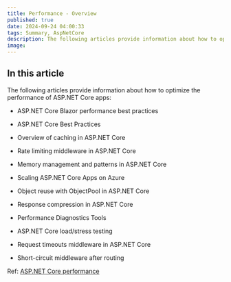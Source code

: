 ```yaml
---
title: Performance - Overview
published: true
date: 2024-09-24 04:00:33
tags: Summary, AspNetCore
description: The following articles provide information about how to optimize the performance of ASP.NET Core apps:
image:
---
```


## In this article

The following articles provide information about how to optimize the performance of ASP.NET Core apps:

 - ASP.NET Core Blazor performance best practices

 - ASP.NET Core Best Practices

 - Overview of caching in ASP.NET Core

 - Rate limiting middleware in ASP.NET Core

 - Memory management and patterns in ASP.NET Core

 - Scaling ASP.NET Core Apps on Azure

 - Object reuse with ObjectPool in ASP.NET Core

 - Response compression in ASP.NET Core

 - Performance Diagnostics Tools

 - ASP.NET Core load/stress testing

 - Request timeouts middleware in ASP.NET Core

 - Short-circuit middleware after routing

Ref: [ASP.NET Core performance](https://learn.microsoft.com/en-us/aspnet/core/performance/overview?view=aspnetcore-8.0)
